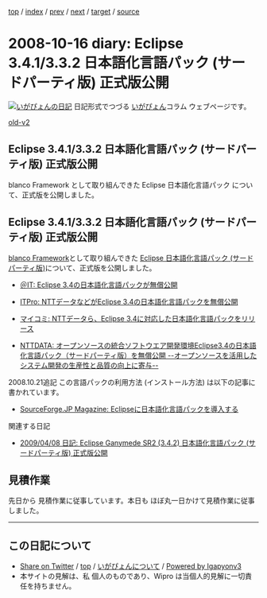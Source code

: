 [top](../index.html) 
 / [index](index.html) 
 / [prev](ig081013.html) 
 / [next](ig081024.html) 
 / [target](http://www.igapyon.jp/igapyon/diary/2008/ig081016.html) 
 / [source](https://github.com/igapyon/diary/blob/master/2008/ig081016.src.md) 

2008-10-16 diary: Eclipse 3.4.1/3.3.2 日本語化言語パック (サードパーティ版) 正式版公開
=====================================================================================================
[![いがぴょんの日記](http://www.igapyon.jp/igapyon/diary/images/iga200306s.jpg "いがぴょん")](http://www.igapyon.jp/igapyon/diary/memo/memoigapyon.html) 日記形式でつづる [いがぴょん](http://www.igapyon.jp/igapyon/diary/memo/memoigapyon.html)コラム ウェブページです。

[old-v2](ig081016-orig.html)

## Eclipse 3.4.1/3.3.2 日本語化言語パック (サードパーティ版) 正式版公開

blanco Framework として取り組んできた Eclipse 日本語化言語パック について、正式版を公開しました。


## Eclipse  3.4.1/3.3.2 日本語化言語パック (サードパーティ版) 正式版公開

[blanco Framework](http://www.igapyon.jp/blanco/blanco.ja.html)として取り組んできた [Eclipse 日本語化言語パック (サードパーティ版)](http://www.igapyon.jp/blanco/nlpack/eclipse/)について、正式版を公開しました。

* [＠IT: Eclipse 3.4の日本語化言語パックが無償公開](http://www.atmarkit.co.jp/news/200810/16/eclipse.html)
  
* [ITPro: NTTデータなどがEclipse 3.4の日本語化言語パックを無償公開](http://itpro.nikkeibp.co.jp/article/NEWS/20081016/317122/)
  
* [マイコミ: NTTデータら、Eclipse 3.4に対応した日本語化言語パックをリリース](http://journal.mycom.co.jp/news/2008/10/16/041/)
  
* [NTTDATA: オープンソースの統合ソフトウエア開発環境Eclipse3.4の日本語化言語パック（サードパーティ版）を無償公開 --オープンソースを活用したシステム開発の生産性と品質の向上に寄与--](http://www.nttdata.co.jp/release/2008/101600.html)

2008.10.21追記 この言語パックの利用方法 (インストール方法) は以下の記事に書かれています。

* [SourceForge.JP Magazine: Eclipseに日本語化言語パックを導入する](http://sourceforge.jp/magazine/08/10/20/0936240)

関連する日記

* [2009/04/08 日記: Eclipse Ganymede SR2 (3.4.2) 日本語化言語パック (サードパーティ版) 正式版公開](../2009/ig090408.html)

## 見積作業

先日から 見積作業に従事しています。本日も ほぼ丸一日かけて見積作業に従事しました。


----------------------------------------------------------------------------------------------------

## この日記について

* [Share on Twitter](https://twitter.com/intent/tweet?hashtags=igapyon%2Cdiary%2C%E3%81%84%E3%81%8C%E3%81%B4%E3%82%87%E3%82%93&text=Eclipse+3.4.1%2F3.3.2+%E6%97%A5%E6%9C%AC%E8%AA%9E%E5%8C%96%E8%A8%80%E8%AA%9E%E3%83%91%E3%83%83%E3%82%AF+%28%E3%82%B5%E3%83%BC%E3%83%89%E3%83%91%E3%83%BC%E3%83%86%E3%82%A3%E7%89%88%29+%E6%AD%A3%E5%BC%8F%E7%89%88%E5%85%AC%E9%96%8B&url=http%3A%2F%2Fwww.igapyon.jp%2Figapyon%2Fdiary%2F2008%2Fig081016.html) / [top](../index.html) / [いがぴょんについて](http://www.igapyon.jp/igapyon/diary/memo/memoigapyon.html) / [Powered by Igapyonv3](https://github.com/igapyon/igapyonv3)
* 本サイトの見解は、私 個人のものであり、Wipro は当個人的見解に一切責任を持ちません。 

